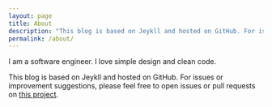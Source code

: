```yaml
---
layout: page
title: About
description: "This blog is based on Jeykll and hosted on GitHub. For issues or improvement suggestions, please feel free to open issues or pull requests."
permalink: /about/
---
```


I am a software engineer. I love simple design and clean code.

This blog is based on Jeykll and hosted on GitHub. For issues or improvement suggestions, please feel free to open issues or pull requests on [this project](https://github.com/ouyi/ouyi.github.io).

